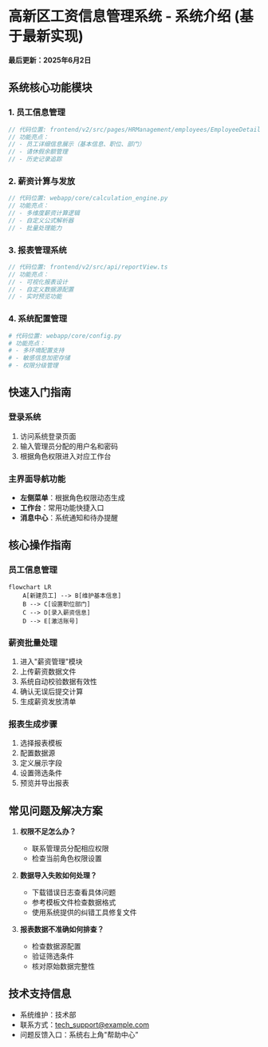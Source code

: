 # 高新区工资信息管理系统 - 系统介绍 (基于最新实现)

**最后更新：2025年6月2日**

## 系统核心功能模块

### 1. 员工信息管理
```typescript
// 代码位置: frontend/v2/src/pages/HRManagement/employees/EmployeeDetailPage.tsx
// 功能亮点：
// - 员工详细信息展示（基本信息、职位、部门）
// - 请休假余额管理
// - 历史记录追踪
```

### 2. 薪资计算与发放
```typescript
// 代码位置: webapp/core/calculation_engine.py
// 功能亮点：
// - 多维度薪资计算逻辑
// - 自定义公式解析器
// - 批量处理能力
```

### 3. 报表管理系统
```typescript
// 代码位置: frontend/v2/src/api/reportView.ts
// 功能亮点：
// - 可视化报表设计
// - 自定义数据源配置
// - 实时预览功能
```

### 4. 系统配置管理
```python
# 代码位置: webapp/core/config.py
# 功能亮点：
# - 多环境配置支持
# - 敏感信息加密存储
# - 权限分级管理
```

## 快速入门指南

### 登录系统
1. 访问系统登录页面
2. 输入管理员分配的用户名和密码
3. 根据角色权限进入对应工作台

### 主界面导航功能
- **左侧菜单**：根据角色权限动态生成
- **工作台**：常用功能快捷入口
- **消息中心**：系统通知和待办提醒

## 核心操作指南

### 员工信息管理
```mermaid
flowchart LR
    A[新建员工] --> B[维护基本信息]
    B --> C[设置职位部门]
    C --> D[录入薪资信息]
    D --> E[激活账号]
```

### 薪资批量处理
1. 进入"薪资管理"模块
2. 上传薪资数据文件
3. 系统自动校验数据有效性
4. 确认无误后提交计算
5. 生成薪资发放清单

### 报表生成步骤
1. 选择报表模板
2. 配置数据源
3. 定义展示字段
4. 设置筛选条件
5. 预览并导出报表

## 常见问题及解决方案

1. **权限不足怎么办？**
   - 联系管理员分配相应权限
   - 检查当前角色权限设置

2. **数据导入失败如何处理？**
   - 下载错误日志查看具体问题
   - 参考模板文件检查数据格式
   - 使用系统提供的纠错工具修复文件

3. **报表数据不准确如何排查？**
   - 检查数据源配置
   - 验证筛选条件
   - 核对原始数据完整性

## 技术支持信息
- 系统维护：技术部
- 联系方式：tech_support@example.com
- 问题反馈入口：系统右上角"帮助中心”